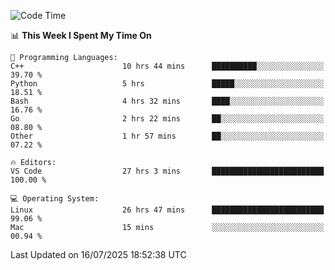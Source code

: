 
<!--START_SECTION:waka-->
![Code Time](http://img.shields.io/badge/Code%20Time-3%2C607%20hrs%207%20mins-blue)

📊 **This Week I Spent My Time On** 

```text
💬 Programming Languages: 
C++                      10 hrs 44 mins      ██████████░░░░░░░░░░░░░░░   39.70 % 
Python                   5 hrs               █████░░░░░░░░░░░░░░░░░░░░   18.51 % 
Bash                     4 hrs 32 mins       ████░░░░░░░░░░░░░░░░░░░░░   16.76 % 
Go                       2 hrs 22 mins       ██░░░░░░░░░░░░░░░░░░░░░░░   08.80 % 
Other                    1 hr 57 mins        ██░░░░░░░░░░░░░░░░░░░░░░░   07.22 % 

🔥 Editors: 
VS Code                  27 hrs 3 mins       █████████████████████████   100.00 % 

💻 Operating System: 
Linux                    26 hrs 47 mins      █████████████████████████   99.06 % 
Mac                      15 mins             ░░░░░░░░░░░░░░░░░░░░░░░░░   00.94 % 
```


 Last Updated on 16/07/2025 18:52:38 UTC
<!--END_SECTION:waka-->


